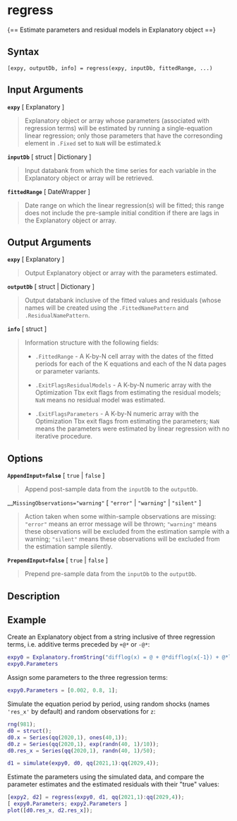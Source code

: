 # regress  

{== Estimate parameters and residual models in Explanatory object ==}

## Syntax

    [expy, outputDb, info] = regress(expy, inputDb, fittedRange, ...)


##  Input Arguments

__`expy`__ [ Explanatory ]
> 
> Explanatory object or array whose parameters (associated with
> regression terms) will be estimated by running a single-equation
> linear regression; only those parameters that have the corresonding
> element in `.Fixed` set to `NaN` will be estimated.k
> 

__`inputDb`__ [ struct | Dictionary ]
> 
> Input databank from which the time series for each variable in the
> Explanatory object or array will be retrieved.
> 

__`fittedRange`__ [ DateWrapper ]
> 
> Date range on which the linear regression(s) will be fitted; this
> range does not include the pre-sample initial condition if there are
> lags in the Explanatory object or array.
> 

## Output Arguments

__`expy`__ [ Explanatory ]
> 
> Output Explanatory object or array with the parameters estimated.
> 

__`outputDb`__ [ struct | Dictionary ]
> 
> Output databank inclusive of the fitted values and residuals (whose
> names will be created using the `.FittedNamePattern` and
> `.ResidualNamePattern`.
> 

__`info`__ [ struct ]
>
> Information structure with the following fields:
>
> * `.FittedRange` - A K-by-N cell array with the dates of the fitted
>   periods for each of the K equations and each of the N data pages or
>   parameter variants.
>
> * `.ExitFlagsResidualModels` - A K-by-N numeric array with the
>   Optimization Tbx exit flags from estimating the residual models; `NaN`
>   means no residual model was estimated.
>
> * `.ExitFlagsParameters` - A K-by-N numeric array with the Optimization
>   Tbx exit flags from estimating the parameters; `NaN` means the
>   parameters were estimated by linear regression with no iterative
>   procedure.
>

##  Options

__`AppendInput=false`__ [ `true` | `false` ]
> 
> Append post-sample data from the `inputDb` to the `outputDb`.
> 

__`MissingObservations="warning"` [ `"error"` | `"warning"` | `"silent"` ]
> 
> Action taken when some within-sample observations are missing:
> `"error"` means an error message will be thrown; `"warning"` means
> these observations will be excluded from the estimation sample with a
> warning; `"silent"` means these observations will be excluded from
> the estimation sample silently.
> 

__`PrependInput=false`__ [ `true` | `false` ]
> 
> Prepend pre-sample data from the `inputDb` to the `outputDb`.
> 

## Description


## Example

Create an Explanatory object from a string inclusive of three regression
terms, i.e. additive terms preceded by `+@*` or `-@*`:

```matlab
expy0 = Explanatory.fromString("difflog(x) = @ + @*difflog(x{-1}) + @*log(z)");
expy0.Parameters
```

Assign some parameters to the three regression terms:

```matlab
expy0.Parameters = [0.002, 0.8, 1];
```

Simulate the equation period by period, using random shocks (names `'res_x'`
by default) and random observations for `z`:

```matlab
rng(981);
d0 = struct();
d0.x = Series(qq(2020,1), ones(40,1));
d0.z = Series(qq(2020,1), exp(randn(40, 1)/10));
d0.res_x = Series(qq(2020,1), randn(40, 1)/50);

d1 = simulate(expy0, d0, qq(2021,1):qq(2029,4));
```

Estimate the parameters using the simulated data, and compare the
parameter estimates and the estimated residuals with their "true" values:

```matlab
[expy2, d2] = regress(expy0, d1, qq(2021,1):qq(2029,4));
[ expy0.Parameters; expy2.Parameters ]
plot([d0.res_x, d2.res_x]);
```

